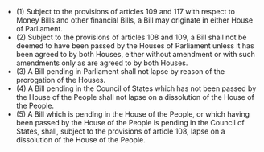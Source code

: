 - (1) Subject to the provisions of articles 109 and 117 with respect to Money Bills and other financial Bills, a Bill may originate in either House of Parliament.
- (2) Subject to the provisions of articles 108 and 109, a Bill shall not be deemed to have been passed by the Houses of Parliament unless it has been agreed to by both Houses, either without amendment or with such amendments only as are agreed to by both Houses.
- (3) A Bill pending in Parliament shall not lapse by reason of the prorogation of the Houses.
- (4) A Bill pending in the Council of States which has not been passed by the House of the People shall not lapse on a dissolution of the House of the People.
- (5) A Bill which is pending in the House of the People, or which having been passed by the House of the People is pending in the Council of States, shall, subject to the provisions of article 108, lapse on a dissolution of the House of the People.
